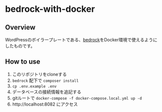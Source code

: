 # bedrock-with-docker
## Overview
WordPressのボイラープレートである、[bedrock](https://roots.io/bedrock/)をDocker環境で使えるようにしたものです。

## How to use
1. このリポジトリをcloneする
1. `bedrock` 配下で `composer install`
1.  `cp .env.example .env`
1. データベースの接続情報を追記する
1. gitルートで `docker-compose -f docker-compose.local.yml up -d`
1. http://localhost:8082 にアクセス
